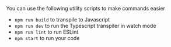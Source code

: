 You can use the following utility scripts to make commands easier

- `npm run build` to transpile to Javascript
- `npm run dev` to run the Typescript transpiler in watch mode
- `npm run lint` to run ESLint
- `npm start` to run your code
